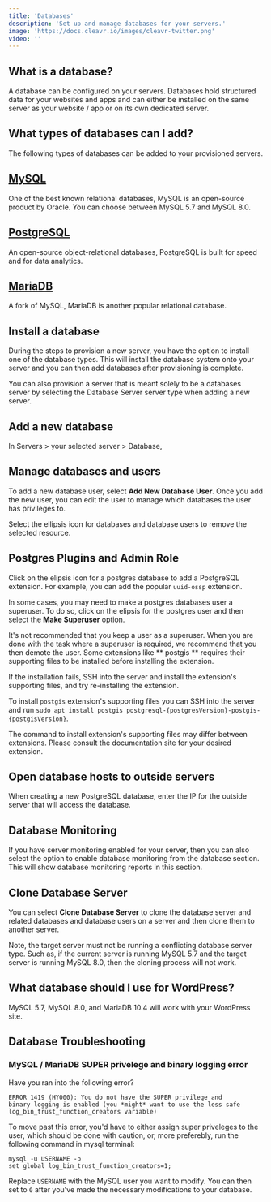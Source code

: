 ```yaml
---
title: 'Databases'
description: 'Set up and manage databases for your servers.'
image: 'https://docs.cleavr.io/images/cleavr-twitter.png'
video: ''
---
```



## What is a database?
A database can be configured on your servers. Databases hold structured data for your websites and apps and can either be 
installed on the same server as your website / app or on its own dedicated server.

## What types of databases can I add?
The following types of databases can be added to your provisioned servers.

## [MySQL](https://www.mysql.com/)
One of the best known relational databases, MySQL is an open-source product by Oracle. You can choose between MySQL 5.7 and MySQL 8.0.

## [PostgreSQL](https://www.postgresql.org/)
An open-source object-relational databases, PostgreSQL is built for speed and for data analytics. 

## [MariaDB](https://mariadb.org/)
A fork of MySQL, MariaDB is another popular relational database.

## Install a database 
During the steps to provision a new server, you have the option to install one of the database types. This will install the database system onto your server and you can then add databases after provisioning is complete.

<base-point>
You can also provision a server that is meant solely to be a databases server by selecting the Database Server server type when adding a new server. 
</base-point>

## Add a new database
In Servers > your selected server > Database, 

## Manage databases and users
To add a new database user, select **Add New Database User**. Once you add the new user, you can edit the user to manage which databases the user has privileges to. 

Select the ellipsis icon for databases and database users to remove the selected resource. 

## Postgres Plugins and Admin Role

Click on the elipsis icon for a postgres database to add a PostgreSQL extension. For example, you can add the popular `uuid-ossp` extension. 

In some cases, you may need to make a postgres databases user a superuser. To do so, click on the elipsis for the postgres user and then select the **Make Superuser** option. 

<base-alert>
It's not recommended that you keep a user as a superuser. When you are done with the task where a superuser is required, we recommend that you then demote the user. 
</base-alert>

<base-alert>
Some extensions like ** postgis ** requires their supporting files to be installed before installing the extension.

If the installation fails, SSH into the server and install the extension's
supporting files, and try re-installing the extension.
</base-alert>

To install `postgis` extension's supporting files you can SSH into the server and run 
`sudo apt install postgis postgresql-{postgresVersion}-postgis-{postgisVersion}`.

The command to install extension's supporting files may differ between extensions. Please consult the documentation 
site for your desired extension.

## Open database hosts to outside servers
When creating a new PostgreSQL database, enter the IP for the outside server that will access the database. 

## Database Monitoring
If you have server monitoring enabled for your server, then you can also select the option to enable database monitoring from the database section. 
This will show database monitoring reports in this section. 

## Clone Database Server

You can select **Clone Database Server** to clone the database server and related databases and database users on a server and then clone them to another server. 

Note, the target server must not be running a conflicting database server type. Such as, if the current server is running MySQL 5.7 and the target server is running MySQL 8.0, then the cloning
process will not work. 

## What database should I use for WordPress?
MySQL 5.7, MySQL 8.0, and MariaDB 10.4 will work with your WordPress site.

## Database Troubleshooting

### MySQL / MariaDB SUPER privelege and binary logging error

Have you ran into the following error?

```
ERROR 1419 (HY000): You do not have the SUPER privilege and
binary logging is enabled (you *might* want to use the less safe
log_bin_trust_function_creators variable)
```

To move past this error, you'd have to either assign super priveleges to the user, which should be done with caution, or, more preferebly, run the following command in mysql terminal: 

```
mysql -u USERNAME -p
set global log_bin_trust_function_creators=1;
```

Replace `USERNAME` with the MySQL user you want to modify. You can then set to `0` after you've made the necessary modifications to your database. 
